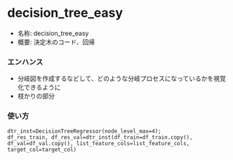 # decision_tree_easy 
- 名称: decision_tree_easy
- 概要: 決定木のコード、回帰 


### エンハンス 
- 分岐図を作成するなどして、どのような分岐プロセスになっているかを視覚化できるように
- 枝かりの部分


### 使い方
```
dtr_inst=DecisionTreeRegressor(node_level_max=4);
df_res_train, df_res_val=dtr_inst(df_train=df_train.copy(), df_val=df_val.copy(), list_feature_cols=list_feature_cols, target_col=target_col)
    
```
